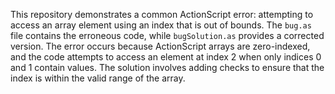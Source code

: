 This repository demonstrates a common ActionScript error: attempting to access an array element using an index that is out of bounds.  The `bug.as` file contains the erroneous code, while `bugSolution.as` provides a corrected version.  The error occurs because ActionScript arrays are zero-indexed, and the code attempts to access an element at index 2 when only indices 0 and 1 contain values.  The solution involves adding checks to ensure that the index is within the valid range of the array.